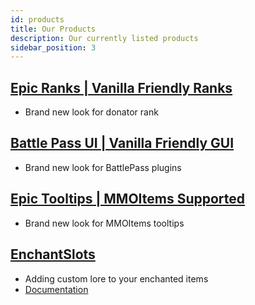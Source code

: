 ```yaml
---
id: products
title: Our Products
description: Our currently listed products
sidebar_position: 3
---
```

## [Epic Ranks | Vanilla Friendly Ranks](https://builtbybit.com/resources/epic-ranks-vanilla-friendly-ranks.27717)

- Brand new look for donator rank


## [Battle Pass UI | Vanilla Friendly GUI](https://builtbybit.com/resources/battle-pass-ui-vanilla-friendly-gui.26053)

- Brand new look for BattlePass plugins


## [Epic Tooltips | MMOItems Supported](https://builtbybit.com/resources/epic-tooltip-mmoitems-supported.27584/)

- Brand new look for MMOItems tooltips


## [EnchantSlots](https://builtbybit.com/resources/enchantslots.28746)

- Adding custom lore to your enchanted items
- [Documentation](../enchantslots/)